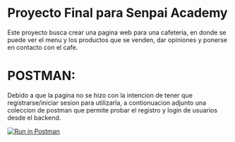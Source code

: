 # Proyecto Final para Senpai Academy
Este proyecto busca crear una pagina web para una cafeteria, en donde se puede ver el menu y los productos que se venden, dar opiniones y ponerse en contacto con el cafe.


# POSTMAN:
Debido a que la pagina no se hizo con la intencion de tener que registrarse/iniciar sesion para utilizarla, a contionuacion adjunto una coleccion de postman que permite probar el registro y login de usuarios desde el backend.

[![Run in Postman](https://run.pstmn.io/button.svg)](https://app.getpostman.com/run-collection/7e37da6b93afefa7bcca?action=collection%2Fimport)
